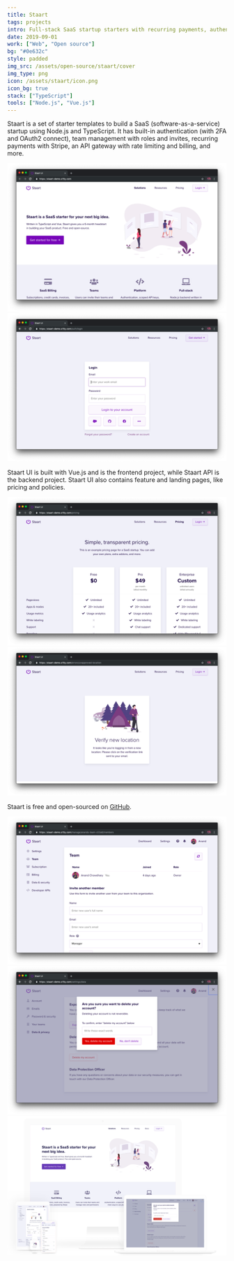 ```yaml
---
title: Staart
tags: projects
intro: Full-stack SaaS startup starters with recurring payments, authentication, API gateway, and more
date: 2019-09-01
work: ["Web", "Open source"]
bg: "#0e632c"
style: padded
img_src: /assets/open-source/staart/cover
img_type: png
icon: /assets/staart/icon.png
icon_bg: true
stack: ["TypeScript"]
tools: ["Node.js", "Vue.js"]
---
```


Staart is a set of starter templates to build a SaaS (software-as-a-service) startup using Node.js and TypeScript. It has built-in authentication (with 2FA and OAuth2 connect), team management with roles and invites, recurring payments with Stripe, an API gateway with rate limiting and billing, and more.

<div class="two-images">
  <img alt="" src="/assets/open-source/staart/1.png">
  <img alt="" src="/assets/open-source/staart/2.png">
</div>

Staart UI is built with Vue.js and is the frontend project, while Staart API is the backend project. Staart UI also contains feature and landing pages, like pricing and policies.

<div class="two-images">
  <img alt="" src="/assets/open-source/staart/3.png">
  <img alt="" src="/assets/open-source/staart/4.png">
</div>

Staart is free and open-sourced on [GitHub](https://github.com/staart).

<div class="two-images">
  <img alt="" src="/assets/open-source/staart/5.png">
  <img alt="" src="/assets/open-source/staart/6.png">
</div>

<div class="image"><img alt="" src="/assets/open-source/staart/cover.png"></div>
